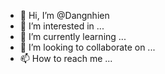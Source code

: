 - 👋 Hi, I’m @Dangnhien
- 👀 I’m interested in ...
- 🌱 I’m currently learning ...
- 💞️ I’m looking to collaborate on ...
- 📫 How to reach me ...

<!---
Dangnhien/Dangnhien is a ✨ special ✨ repository because its `README.md` (this file) appears on your GitHub profile.
You can click the Preview link to take a look at your changes.
--->
